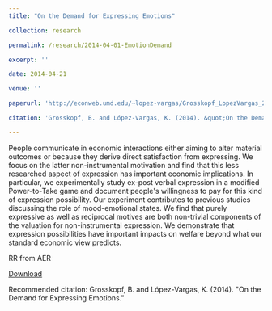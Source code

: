 ```yaml
---
title: "On the Demand for Expressing Emotions"

collection: research

permalink: /research/2014-04-01-EmotionDemand

excerpt: ''

date: 2014-04-21

venue: ''

paperurl: 'http://econweb.umd.edu/~lopez-vargas/Grosskopf_LopezVargas_2014.pdf'

citation: 'Grosskopf, B. and López-Vargas, K. (2014). &quot;On the Demand for Expressing Emotions.&quot;  <i>Working Paper</i>.'

---
```


People communicate in economic interactions either aiming to alter material outcomes or because they derive direct satisfaction from expressing. We focus on the latter non-instrumental motivation and find that this less researched aspect of expression has important economic implications. In particular, we experimentally study ex-post verbal expression in a modified Power-to-Take game and document people's willingness to pay for this kind of expression possibility. Our experiment contributes to previous studies discussing the role of mood-emotional states. We find that purely expressive as well as reciprocal motives are both non-trivial components of the valuation for non-instrumental expression. We demonstrate that expression possibilities have important impacts on welfare beyond what our standard economic view predicts. 

RR from AER

[Download](http://econweb.umd.edu/~lopez-vargas/Grosskopf_LopezVargas_2014.pdf)

Recommended citation: Grosskopf, B. and López-Vargas, K. (2014). "On the Demand for Expressing Emotions."
